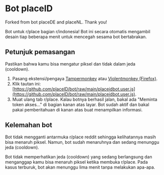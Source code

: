 # Bot placeID

Forked from bot placeDE and placeNL. Thank you!

Bot untuk r/place bagian r/indonesia! Bot ini secara otomatis mengambil desain tiap beberapa menit untuk mencegah sesama bot bertabrakan.

## Petunjuk pemasangan

Pastikan bahwa kamu bisa mengatur piksel dan tidak dalam jeda (cooldown).

1. Pasang ekstensi/pengaya [Tampermonkey](https://www.tampermonkey.net/) atau [Violentmonkey (Firefox)](https://addons.mozilla.org/id/firefox/addon/violentmonkey/).
2. Klik tautan ini: [https://github.com/placeID/bot/raw/main/placeidbot.user.js](https://github.com/placeID/bot/raw/main/placeidbot.user.js).
3. Muat ulang tab r/place. Kalau botnya berhasil jalan, bakal ada "Meminta token akses..." di bagian kanan atas layar. Bot sudah aktif dan bakal pakai pemberitahuan di kanan atas buat menampilkan informasi.

## Kelemahan bot

Bot tidak mengganti antarmuka r/place reddit sehingga kelihatannya masih bisa menaruh piksel. Namun, bot sudah menaruhnya dan sedang menunggu jeda (cooldown).

Bot tidak memperhatikan jeda (cooldown) yang sedang berlangsung dan menganggap kamu bisa menaruh piksel ketika membuka r/place. Pada kasus terburuk, bot akan menunggu lima menit tanpa melakukan apa-apa.

